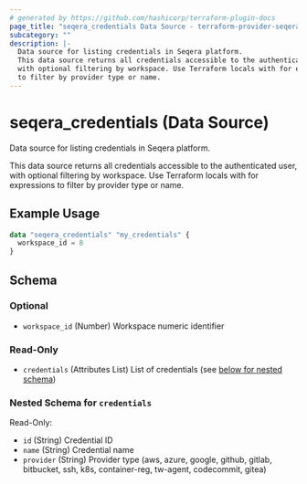 ```yaml
---
# generated by https://github.com/hashicorp/terraform-plugin-docs
page_title: "seqera_credentials Data Source - terraform-provider-seqera"
subcategory: ""
description: |-
  Data source for listing credentials in Seqera platform.
  This data source returns all credentials accessible to the authenticated user,
  with optional filtering by workspace. Use Terraform locals with for expressions
  to filter by provider type or name.
---
```


# seqera_credentials (Data Source)

Data source for listing credentials in Seqera platform.

This data source returns all credentials accessible to the authenticated user,
with optional filtering by workspace. Use Terraform locals with for expressions
to filter by provider type or name.

## Example Usage

```terraform
data "seqera_credentials" "my_credentials" {
  workspace_id = 8
}
```

<!-- schema generated by tfplugindocs -->
## Schema

### Optional

- `workspace_id` (Number) Workspace numeric identifier

### Read-Only

- `credentials` (Attributes List) List of credentials (see [below for nested schema](#nestedatt--credentials))

<a id="nestedatt--credentials"></a>
### Nested Schema for `credentials`

Read-Only:

- `id` (String) Credential ID
- `name` (String) Credential name
- `provider` (String) Provider type (aws, azure, google, github, gitlab, bitbucket, ssh, k8s, container-reg, tw-agent, codecommit, gitea)
